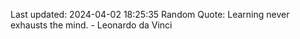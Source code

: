 Last updated: 2024-04-02 18:25:35
Random Quote: Learning never exhausts the mind. - Leonardo da Vinci